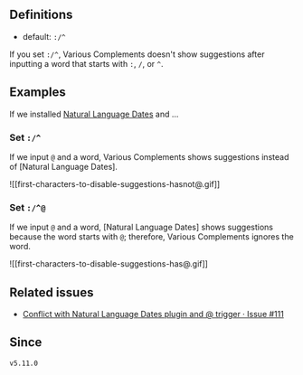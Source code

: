 ## Definitions

- default: `:/^`

If you set `:/^`, Various Complements doesn't show suggestions after inputting a word that starts with `:`, `/`, or `^`.

## Examples

If we installed [Natural Language Dates](https://github.com/argenos/nldates-obsidian) and ...

### Set `:/^`

If we input `@` and a word, Various Complements shows suggestions instead of [Natural Language Dates].

![[first-characters-to-disable-suggestions-hasnot@.gif]]

### Set `:/^@`

If we input `@` and a word, [Natural Language Dates] shows suggestions because the word starts with `@`; therefore, Various Complements ignores the word.

![[first-characters-to-disable-suggestions-has@.gif]]

## Related issues

- [Conflict with Natural Language Dates plugin and @ trigger · Issue \#111](https://github.com/tadashi-aikawa/obsidian-various-complements-plugin/issues/111)

## Since

`v5.11.0`
